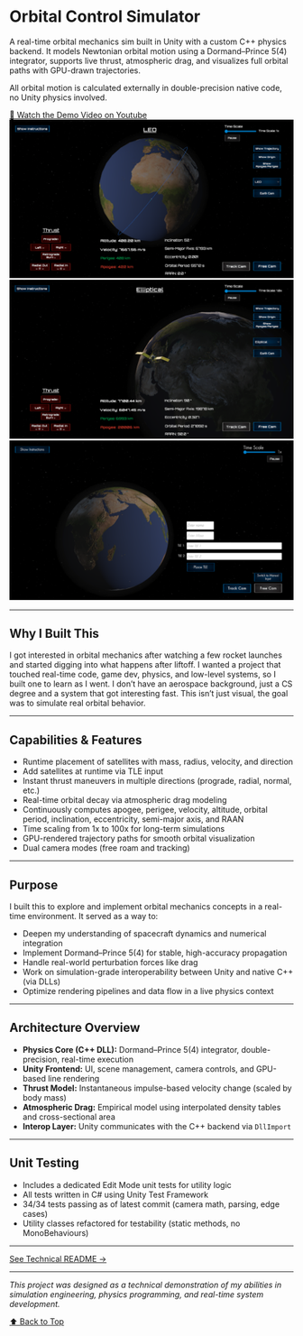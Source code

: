 # Orbital Control Simulator

A real-time orbital mechanics sim built in Unity with a custom C++ physics backend. It models Newtonian orbital motion using a Dormand–Prince 5(4) integrator, supports live thrust, atmospheric drag, and visualizes full orbital paths with GPU-drawn trajectories.

All orbital motion is calculated externally in double-precision native code, no Unity physics involved.

[🎥 Watch the Demo Video on Youtube](https://www.youtube.com/watch?v=aisBrqQ_A4o&feature=youtu.be)
![Orbit Mechanics Simulator in Track Cam](./Assets/Images/04-17Track.png)
![Elliptical Orbit](./Assets/Images/04-17SatelliteUpClose.png)
![Free Cam](./Assets/Images/05-22Free.png)

---

## Why I Built This

I got interested in orbital mechanics after watching a few rocket launches and started digging into what happens after liftoff. I wanted a project that touched real-time code, game dev, physics, and low-level systems, so I built one to learn as I went. I don’t have an aerospace background, just a CS degree and a system that got interesting fast. This isn’t just visual, the goal was to simulate real orbital behavior.

---

## Capabilities & Features

- Runtime placement of satellites with mass, radius, velocity, and direction
- Add satellites at runtime via TLE input
- Instant thrust maneuvers in multiple directions (prograde, radial, normal, etc.)
- Real-time orbital decay via atmospheric drag modeling
- Continuously computes apogee, perigee, velocity, altitude, orbital period, inclination, eccentricity, semi-major axis, and RAAN
- Time scaling from 1x to 100x for long-term simulations
- GPU-rendered trajectory paths for smooth orbital visualization
- Dual camera modes (free roam and tracking)

---

## Purpose

I built this to explore and implement orbital mechanics concepts in a real-time environment. It served as a way to:

- Deepen my understanding of spacecraft dynamics and numerical integration
- Implement Dormand–Prince 5(4) for stable, high-accuracy propagation
- Handle real-world perturbation forces like drag
- Work on simulation-grade interoperability between Unity and native C++ (via DLLs)
- Optimize rendering pipelines and data flow in a live physics context

---

## Architecture Overview

- **Physics Core (C++ DLL):** Dormand–Prince 5(4) integrator, double-precision, real-time execution
- **Unity Frontend:** UI, scene management, camera controls, and GPU-based line rendering
- **Thrust Model:** Instantaneous impulse-based velocity change (scaled by body mass)
- **Atmospheric Drag:** Empirical model using interpolated density tables and cross-sectional area
- **Interop Layer:** Unity communicates with the C++ backend via `DllImport`

---

## Unit Testing

- Includes a dedicated Edit Mode unit tests for utility logic
- All tests written in C# using Unity Test Framework
- 34/34 tests passing as of latest commit (camera math, parsing, edge cases)
- Utility classes refactored for testability (static methods, no MonoBehaviours)

---

[See Technical README →](./TECHNICAL_README.md)

---

*This project was designed as a technical demonstration of my abilities in simulation engineering, physics programming, and real-time system development.*

[⬆ Back to Top](#orbital-control-simulator)
